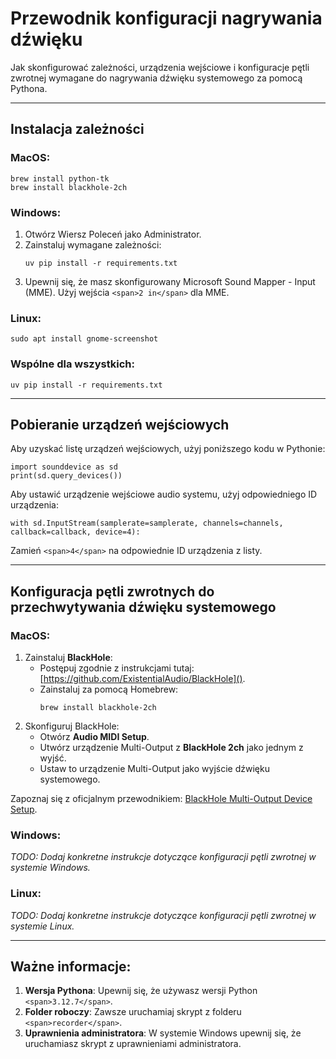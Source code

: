 # Przewodnik konfiguracji nagrywania dźwięku

Jak skonfigurować zależności, urządzenia wejściowe i konfiguracje pętli zwrotnej wymagane do nagrywania dźwięku systemowego za pomocą Pythona.

---

## Instalacja zależności

### MacOS:

```
brew install python-tk
brew install blackhole-2ch
```

### Windows:

1. Otwórz Wiersz Poleceń jako Administrator.
2. Zainstaluj wymagane zależności:
   ```
   uv pip install -r requirements.txt
   ```
3. Upewnij się, że masz skonfigurowany Microsoft Sound Mapper - Input (MME). Użyj wejścia `<span>2 in</span>` dla MME.

### Linux:

```
sudo apt install gnome-screenshot
```

### Wspólne dla wszystkich:

```
uv pip install -r requirements.txt
```

---

## Pobieranie urządzeń wejściowych

Aby uzyskać listę urządzeń wejściowych, użyj poniższego kodu w Pythonie:

```
import sounddevice as sd
print(sd.query_devices())
```

Aby ustawić urządzenie wejściowe audio systemu, użyj odpowiedniego ID urządzenia:

```
with sd.InputStream(samplerate=samplerate, channels=channels, callback=callback, device=4):
```

Zamień `<span>4</span>` na odpowiednie ID urządzenia z listy.

---

## Konfiguracja pętli zwrotnych do przechwytywania dźwięku systemowego

### MacOS:

1. Zainstaluj **BlackHole**:
   * Postępuj zgodnie z instrukcjami tutaj: [https://github.com/ExistentialAudio/BlackHole]().
   * Zainstaluj za pomocą Homebrew:
     ```
     brew install blackhole-2ch
     ```
2. Skonfiguruj BlackHole:
   * Otwórz **Audio MIDI Setup**.
   * Utwórz urządzenie Multi-Output z **BlackHole 2ch** jako jednym z wyjść.
   * Ustaw to urządzenie Multi-Output jako wyjście dźwięku systemowego.

Zapoznaj się z oficjalnym przewodnikiem: [BlackHole Multi-Output Device Setup](https://github.com/ExistentialAudio/BlackHole/wiki/Multi-Output-Device).

### Windows:

*TODO: Dodaj konkretne instrukcje dotyczące konfiguracji pętli zwrotnej w systemie Windows.*

### Linux:

*TODO: Dodaj konkretne instrukcje dotyczące konfiguracji pętli zwrotnej w systemie Linux.*

---

## Ważne informacje:

1. **Wersja Pythona**: Upewnij się, że używasz wersji Python `<span>3.12.7</span>`.
2. **Folder roboczy**: Zawsze uruchamiaj skrypt z folderu `<span>recorder</span>`.
3. **Uprawnienia administratora**: W systemie Windows upewnij się, że uruchamiasz skrypt z uprawnieniami administratora.
